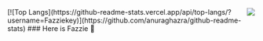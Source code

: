 <img align="right" src="https://github-readme-stats.vercel.app/api?username=Fazziekey&show_icons=true&theme=tokyonight" />
[![Top Langs](https://github-readme-stats.vercel.app/api/top-langs/?username=Fazziekey)](https://github.com/anuraghazra/github-readme-stats)
### Here is Fazzie 👋

